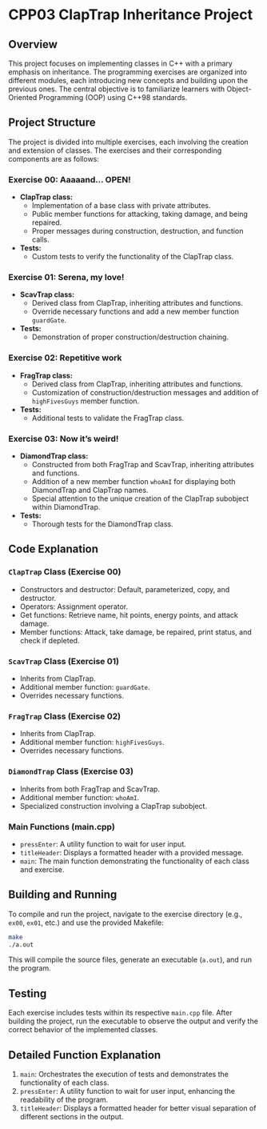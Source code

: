 # CPP03  ClapTrap Inheritance Project

## Overview
This project focuses on implementing classes in C++ with a primary emphasis on inheritance. The programming exercises are organized into different modules, each introducing new concepts and building upon the previous ones. The central objective is to familiarize learners with Object-Oriented Programming (OOP) using C++98 standards.

## Project Structure
The project is divided into multiple exercises, each involving the creation and extension of classes. The exercises and their corresponding components are as follows:

### Exercise 00: Aaaaand... OPEN!
- **ClapTrap class:**
  - Implementation of a base class with private attributes.
  - Public member functions for attacking, taking damage, and being repaired.
  - Proper messages during construction, destruction, and function calls.
- **Tests:**
  - Custom tests to verify the functionality of the ClapTrap class.

### Exercise 01: Serena, my love!
- **ScavTrap class:**
  - Derived class from ClapTrap, inheriting attributes and functions.
  - Override necessary functions and add a new member function `guardGate`.
- **Tests:**
  - Demonstration of proper construction/destruction chaining.

### Exercise 02: Repetitive work
- **FragTrap class:**
  - Derived class from ClapTrap, inheriting attributes and functions.
  - Customization of construction/destruction messages and addition of `highFivesGuys` member function.
- **Tests:**
  - Additional tests to validate the FragTrap class.

### Exercise 03: Now it’s weird!
- **DiamondTrap class:**
  - Constructed from both FragTrap and ScavTrap, inheriting attributes and functions.
  - Addition of a new member function `whoAmI` for displaying both DiamondTrap and ClapTrap names.
  - Special attention to the unique creation of the ClapTrap subobject within DiamondTrap.
- **Tests:**
  - Thorough tests for the DiamondTrap class.

## Code Explanation

### `ClapTrap` Class (Exercise 00)
- Constructors and destructor: Default, parameterized, copy, and destructor.
- Operators: Assignment operator.
- Get functions: Retrieve name, hit points, energy points, and attack damage.
- Member functions: Attack, take damage, be repaired, print status, and check if depleted.

### `ScavTrap` Class (Exercise 01)
- Inherits from ClapTrap.
- Additional member function: `guardGate`.
- Overrides necessary functions.

### `FragTrap` Class (Exercise 02)
- Inherits from ClapTrap.
- Additional member function: `highFivesGuys`.
- Overrides necessary functions.

### `DiamondTrap` Class (Exercise 03)
- Inherits from both FragTrap and ScavTrap.
- Additional member function: `whoAmI`.
- Specialized construction involving a ClapTrap subobject.

### Main Functions (main.cpp)
- `pressEnter`: A utility function to wait for user input.
- `titleHeader`: Displays a formatted header with a provided message.
- `main`: The main function demonstrating the functionality of each class and exercise.

## Building and Running
To compile and run the project, navigate to the exercise directory (e.g., `ex00`, `ex01`, etc.) and use the provided Makefile:

```bash
make
./a.out
```

This will compile the source files, generate an executable (`a.out`), and run the program.

## Testing
Each exercise includes tests within its respective `main.cpp` file. After building the project, run the executable to observe the output and verify the correct behavior of the implemented classes.

## Detailed Function Explanation
1. `main`: Orchestrates the execution of tests and demonstrates the functionality of each class.
2. `pressEnter`: A utility function to wait for user input, enhancing the readability of the program.
3. `titleHeader`: Displays a formatted header for better visual separation of different sections in the output.
